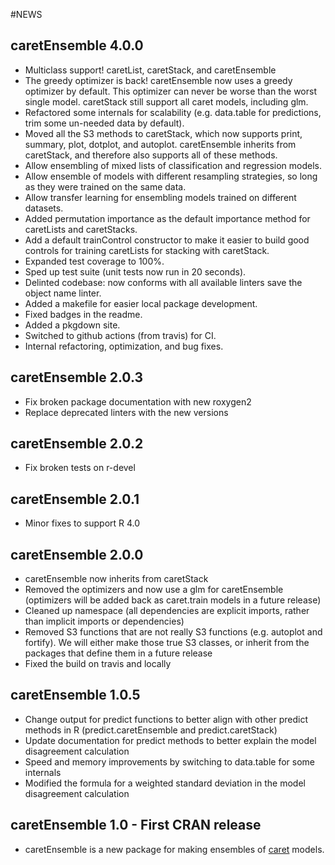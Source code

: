 #NEWS 

## caretEnsemble 4.0.0
- Multiclass support! caretList, caretStack, and caretEnsemble 
- The greedy optimizer is back! caretEnsemble now uses a greedy optimizer by default. This optimizer can never be worse than the worst single model. caretStack still support all caret models, including glm.
- Refactored some internals for scalability (e.g. data.table for predictions, trim some un-needed data by default).
- Moved all the S3 methods to caretStack, which now supports print, summary, plot, dotplot, and autoplot. caretEnsemble inherits from caretStack, and therefore also supports all of these methods.
- Allow ensembling of mixed lists of classification and regression models.
- Allow ensemble of models with different resampling strategies, so long as they were trained on the same data.
- Allow transfer learning for ensembling models trained on different datasets.
- Added permutation importance as the default importance method for caretLists and caretStacks.
- Add a default trainControl constructor to make it easier to build good controls for training caretLists for stacking with caretStack.
- Expanded test coverage to 100%.
- Sped up test suite (unit tests now run in 20 seconds).
- Delinted codebase: now conforms with all available linters save the object name linter.
- Added a makefile for easier local package development.
- Fixed badges in the readme.
- Added a pkgdown site.
- Switched to github actions (from travis) for CI.
- Internal refactoring, optimization, and bug fixes.

## caretEnsemble 2.0.3
- Fix broken package documentation with new roxygen2
- Replace deprecated linters with the new versions

## caretEnsemble 2.0.2
- Fix broken tests on r-devel

## caretEnsemble 2.0.1
- Minor fixes to support R 4.0

## caretEnsemble 2.0.0
- caretEnsemble now inherits from caretStack
- Removed the optimizers and now use a glm for caretEnsemble (optimizers will be added back as caret.train models in a future release)
- Cleaned up namespace (all dependencies are explicit imports, rather than implicit imports or dependencies)
- Removed S3 functions that are not really S3 functions (e.g. autoplot and fortify). We will either make those true S3 classes, or inherit from the packages that define them in a future release
- Fixed the build on travis and locally

## caretEnsemble 1.0.5
- Change output for predict functions to better align with other predict methods 
in R (predict.caretEnsemble and predict.caretStack)
- Update documentation for predict methods to better explain the model disagreement 
calculation
- Speed and memory improvements by switching to data.table for some internals
- Modified the formula for a weighted standard deviation in the model disagreement 
calculation

## caretEnsemble 1.0 - First CRAN release
- caretEnsemble is a new package for making ensembles of [caret](https://CRAN.R-project.org/package=caret/) models.
